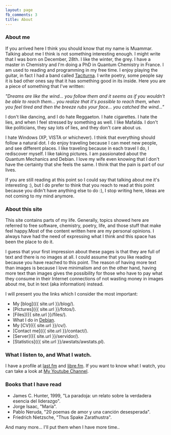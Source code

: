 ```yaml
---
layout: page
fb_comments: 3
title: About
---
```


### About me

If you arrived here I think you should know that my name is Muammar. Talking
about me I think is not something interesting enough. I might write that I was
born on December, 28th. I like the winter, the grey. I have a master in
Chemistry and I'm doing a PhD in Quantum Chemistry in France. I am used to
reading and programming in my free time. I enjoy playing the guitar, in fact
I had a band called [Taciturna](http://myspace.com/taciturnaband). I write
poetry, some people say it is bad other ones say that it has something good in
its inside. Here you are a piece of something that I've written:

_"Dreams are like the wind... you follow them and it seems as if you wouldn't be
able to reach them... you realize that it's possible to reach them, when you
feel tired and then the breeze rubs your face... you catched the wind..."_

I don't like dancing, and I do hate Reggaeton. I hate cigarettes. I hate the
lies, and when I feel stressed by something as well. I like Mafalda. I don't
like politicians, they say lots of lies, and they don't care about us.

I hate Windows (XP, VISTA or whichever). I think that everything should follow
a natural dot. I do enjoy traveling because I can meet new people, and see
different places. I like traveling because in each travel I do, I rediscover
myself. I like taking pictures. I am passionated about the Quantum Mechanics
and Debian. I love my wife even knowing that I don't have the certainty that
she feels the same. I think that the pain is part of our lives.

If you are still reading at this point so I could say that talking about me
it's interesting :), but I do prefer to think that you reach to read at this
point because you didn't have anything else to do :), I stop writing here,
Ideas are not coming to my mind anymore.

### About this site

This site contains parts of my life. Generally, topics showed here are referred
to free software, chemistry, poetry, life, and those stuff that make feel
happy.Most of the content written here are my personal opinions. I always have
had the need of expressing what I think and this space has been the place to do
it.

I guess that your first impression about these pages is that they are full of
text and there is no images at all. I could assume that you like reading
because you have reached to this point. The reason of having more text than
images is because I love minimalism and on the other hand, having more text
than images gives the possibility for those who have to pay what they consume
in their Internet connections of not wasting money in images about me, but in
text (aka information) instead.

I will present you the links which I consider the most important:

- My [blog]({{ site.url }}/blog/).
- [Pictures]({{ site.url }}/fotos/).
- [Files]({{ site.url }}/files/).
- What I do in [Debian](http://qa.debian.org/developer.php?login=muammar).
- My [CV]({{ site.url }}/cv/).
- [Contact me]({{ site.url }}/contact/).
- [Server]({{ site.url }}/servidor/).
- [Statistics]({{ site.url }}/awstats/awstats.pl).

### What I listen to, and What I watch.

I have a profile at [last.fm](http://www.last.fm/user/muammark) and
[libre.fm](http://libre.fm/user-profile.php?user=muammar). If you want to know
what I watch, you can take a look at [My Youtube Channel](http://youtube.com/muammarelkhatib).


### Books that I have read

- James C. Hunter, 1999, "La paradoja: un relato sobre la verdadera esencia del liderazgo".
- Jorge Isaac, "María".
- Pablo Neruda, "20 poemas de amor y una canción desesperada".
- Friedrich Nietzsche, "Thus Spake Zarathustra".

And many more... I'll put them when I have more time..
